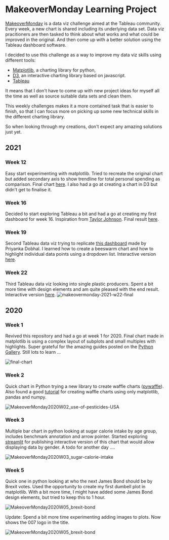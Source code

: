 # MakeoverMonday Learning Project

[MakeoverMonday](https://www.makeovermonday.co.uk/) is a data viz challenge aimed at the Tableau community. Every week, a new chart is shared including its underlying data set. Data viz pracitioners are then tasked to think about what works and what could be improved in the original. And then come up with a better solution using the Tableau dashboard software. 

I decided to use this challenge as a way to improve my data viz skills using different tools:

- [Matplotlib](https://matplotlib.org/), a charting library for python, 
- [D3](https://d3js.org/), an interactive charting library based on javascript. 
- [Tableau](https://public.tableau.com/app/profile/lisa.hornung7353)

It means that I don't have to come up with new project ideas for myself all the time as well as source suitable data sets and clean them. 

This weekly challenges makes it a more contained task that is easier to finish, so that I can focus more on picking up some new technical skills in the different charting library. 

So when looking through my creations, don't expect any amazing solutions just yet. 

## 2021

### Week 12

Easy start experimenting with matplotlib. Tried to recreate the original chart but added secondary axis to show trendline for total personal spending as comparison. Final chart [here](https://github.com/Lisa-Ho/makeover-monday/blob/main/20210321/final-chart.png). I also had a go at creating a chart in D3 but didn't get to finalise it.

### Week 16

Decided to start exploring Tableau a bit and had a go at creating my first dashboard for week 16. Inspiration from [Taylor Johnson](https://twitter.com/TF_Johnston/status/1384518109617430535?s=20). Final result [here](https://public.tableau.com/profile/lisa.hornung7353#!/vizhome/MakeoverMonday-2021-W16/Dashboard).

### Week 19

Second Tableau data viz trying to replicate [this dashboard](https://public.tableau.com/profile/priyanka.dobhal0993#!/vizhome/MakeoverMonday2021Week19-WhatDoes1GBofMobileDataCostinEveryCountry_16216222730720/MOM2021W19) made by Priyanka Dobhal. I learned how to create a beeswarm chart and how to highlight individual data points using a dropdown list. Interactive version [here](https://public.tableau.com/profile/lisa.hornung7353#!/vizhome/MakeoverMonday-2021-W19/Dashboard1).

### Week 22

Third Tableau data viz looking into single plastic producers. Spent a bit more time with design elements and am quite pleased with the end result. Interactive version [here](https://public.tableau.com/app/profile/lisa.hornung7353/viz/MakeoverMonday-2021-W22/Dashboard1). 
![makeovermonday-2021-w22-final](https://user-images.githubusercontent.com/50448656/154820433-1750780f-6ec4-4350-85b3-61ee9dcebae0.PNG)

## 2020

### Week 1

Revived this repository and had a go at week 1 for 2020. Final chart made in matplotlib is using a complex layout of subplots and small multiples with highlights. Super grateful for the amazing guides posted on the [Python Gallery](https://www.python-graph-gallery.com/web-highlighted-lineplot-with-faceting). Still lots to learn ...

![final-chart](https://user-images.githubusercontent.com/50448656/154820316-5d7aa899-d6d1-4091-aa6c-b1c37d8feffc.png)

### Week 2

Quick chart in Python trying a new library to create waffle charts ([pywaffle](https://pywaffle.readthedocs.io/en/latest/index.html)). Also found a good [tutorial](https://regenerativetoday.com/how-to-build-waffle-charts-in-python/) for creating waffle charts using only matplotlib, pandas and numpy. 

![MakeoverMonday2020W02_use-of-pesticides-USA](https://user-images.githubusercontent.com/50448656/154856274-c1487ffa-1b6e-4161-9ea9-6d8ec254be46.png)

### Week 3

Multiple bar chart in python looking at sugar calorie intake by age group, includes benchmark annotation and arrow pointer. Started exploring [streamlit](https://streamlit.io/) for publishing interactive version of this chart that would allow displaying data by gender. A todo for another day ....

![MakeoverMonday2020W03_sugar-calorie-intake](https://user-images.githubusercontent.com/50448656/155895565-568669c4-304c-438a-85c7-e1e4c387bd1b.png)

### Week 5

Quick one in python looking at who the next James Bond should be by Brexit votes. Used the opportunity to create my first dumbell plot in matplotlib. With a bit more time, I might have added some James Bond design elements, but tried to keep this to 1 hour.

![MakeoverMonday2020W05_brexit-bond](https://user-images.githubusercontent.com/50448656/156924672-cbf65a87-2509-4d7c-a6b6-0d11a4a5208a.png)

Update: Spend a bit more time experimenting adding images to plots. Now shows the 007 logo in the title.

![MakeoverMonday2020W05_brexit-bond](https://user-images.githubusercontent.com/50448656/158057502-54aa3cea-2bf2-45d7-a25e-488b323b03fb.png)

